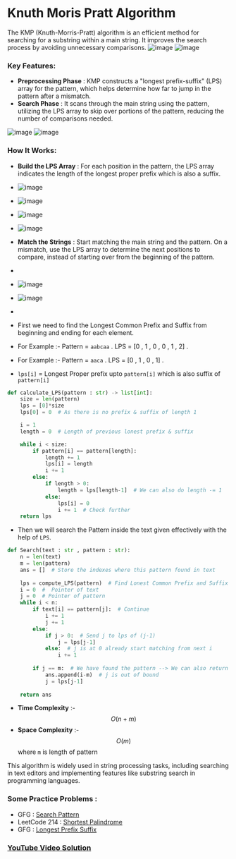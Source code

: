 # Knuth Moris Pratt Algorithm
The KMP (Knuth-Morris-Pratt) algorithm is an efficient method for searching for a substring within a main string. It improves the search process by avoiding unnecessary comparisons.
![image](https://miro.medium.com/v2/resize:fit:720/format:webp/1*lA9ysp9igTuUwsbPxI8VQQ.png)
![image](https://miro.medium.com/v2/resize:fit:720/format:webp/1*Ixnj2k8qd9wxkTgKolhH0g.png)
### Key Features:
- **Preprocessing Phase** : KMP constructs a "longest prefix-suffix" (LPS) array for the pattern, which helps determine how far to jump in the pattern after a mismatch.
- **Search Phase** : It scans through the main string using the pattern, utilizing the LPS array to skip over portions of the pattern, reducing the number of comparisons needed.

![image](https://miro.medium.com/v2/resize:fit:720/format:webp/1*wgpZZqgzoJ706gzjPiaG1A.png)
![image](https://miro.medium.com/v2/resize:fit:720/format:webp/1*fYWz9Rdqfl11FFjQjfiMHg.png)

### How It Works:
- **Build the LPS Array** : For each position in the pattern, the LPS array indicates the length of the longest proper prefix which is also a suffix.
- ![image](https://miro.medium.com/v2/resize:fit:720/format:webp/1*R1-PCF78paVBRGBlJyx6uw.png)
- ![image](https://miro.medium.com/v2/resize:fit:720/format:webp/1*e5uz6qGt77btRVI4Dbj36w.png)
- ![image](https://miro.medium.com/v2/resize:fit:720/format:webp/1*mlEp0cOmChpE2asGpzoSeQ.png)
- ![image](https://miro.medium.com/v2/resize:fit:720/format:webp/1*LJbzImGYYj0jowL6gbdeLg.png)

- **Match the Strings** : Start matching the main string and the pattern. On a mismatch, use the LPS array to determine the next positions to compare, instead of starting over from the beginning of the pattern.
- 
- ![image](https://miro.medium.com/v2/resize:fit:720/format:webp/1*0isa_pKn3o77jOHiusvtew.png)
- ![image](https://miro.medium.com/v2/resize:fit:720/format:webp/1*cjdpNXCHc2LFne12YpKJPw.png)
- 
- First we need to find the Longest Common Prefix and Suffix from beginning and ending for each element.
- For Example :- Pattern = `aabcaa` . LPS = [0 , 1 , 0 , 0 , 1 , 2] .
- For Example :- Pattern = `aaca` . LPS = [0 , 1 , 0 , 1] .
- `lps[i]` = Longest Proper prefix upto `pattern[i]` which is also suffix of `pattern[i]`
```python
def calculate_LPS(pattern : str) -> list[int]:
    size = len(pattern)
    lps = [0]*size
    lps[0] = 0  # As there is no prefix & suffix of length 1

    i = 1
    length = 0  # Length of previous lonest prefix & suffix

    while i < size:
        if pattern[i] == pattern[length]:
            length += 1
            lps[i] = length
            i += 1
        else:
            if length > 0:
                length = lps[length-1]  # We can also do length -= 1
            else:
                lps[i] = 0
                i += 1  # Check further
    return lps
```
- Then we will search the Pattern inside the text given effectively with the help of `LPS`.
```python
def Search(text : str , pattern : str):
    n = len(text)
    m = len(pattern)
    ans = []  # Store the indexes where this pattern found in text
    
    lps = compute_LPS(pattern)  # Find Lonest Common Prefix and Suffix for each element
    i = 0  #  Pointer of text
    j = 0  # Pointer of pattern
    while i < n:
        if text[i] == pattern[j]:  # Continue
            i += 1
            j += 1
        else:
            if j > 0:  # Send j to lps of (j-1)
                j = lps[j-1]
            else:  # j is at 0 already start matching from next i
                i += 1
        
        if j == m:  # We have found the pattern --> We can also return True
            ans.append(i-m)  # j is out of bound
            j = lps[j-1]
    
    return ans
```
- **Time Complexity** :- $$O(n + m)$$
- **Space Complexity** :- $$O(m)$$   where `m` is length of pattern


This algorithm is widely used in string processing tasks, including searching in text editors and implementing features like substring search in programming languages.

### Some Practice Problems :
- GFG : [Search Pattern](https://www.geeksforgeeks.org/problems/search-pattern0205/1)
- LeetCode 214 : [Shortest Palindrome](https://leetcode.com/problems/shortest-palindrome/description/)
- GFG : [Longest Prefix Suffix](https://www.geeksforgeeks.org/problems/longest-prefix-suffix2527/1)

### [YouTube Video Solution](https://youtu.be/qases-9gOpk?si=MqYWopU67gSJo9Cl)
